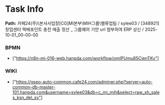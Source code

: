 # Task Info

**Path:** 카페24(주)\본사사업장\[CG]MI본부\MIH그룹\밸류업팀 / sylee03 / [348921] 창업센터 택배포인트 충전 매출 정산 _ 그룹웨어 기안 url 첨부하여 ERP 상신 / 2025-10-01_00-00-00

### BPMN
- ["https://n8n-mi-016-web.hanpda.com/workflow/omIPUmu85CienTKv"]

### WIKI
- ["https://gseo-auto-common.cafe24.com/adminer.php?server=auto-common-db-master-101.hanpda.com&username=sylee03&db=c_mi_mih&select=raw_sh_sales_ksn_del_sy"]

